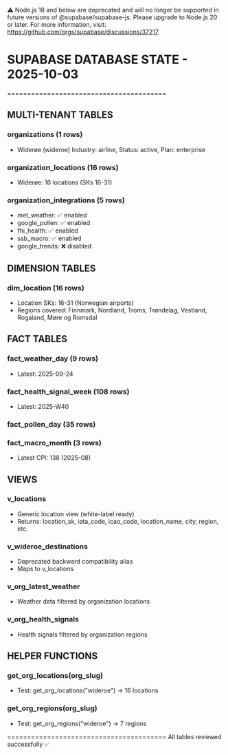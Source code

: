⚠️  Node.js 18 and below are deprecated and will no longer be supported in future versions of @supabase/supabase-js. Please upgrade to Node.js 20 or later. For more information, visit: https://github.com/orgs/supabase/discussions/37217
# SUPABASE DATABASE STATE - 2025-10-03
========================================

## MULTI-TENANT TABLES

### organizations (1 rows)
  - Widerøe (wideroe)
    Industry: airline, Status: active, Plan: enterprise

### organization_locations (16 rows)
  - Widerøe: 16 locations (SKs 16-31)

### organization_integrations (5 rows)
  - met_weather: ✅ enabled
  - google_pollen: ✅ enabled
  - fhi_health: ✅ enabled
  - ssb_macro: ✅ enabled
  - google_trends: ❌ disabled

## DIMENSION TABLES

### dim_location (16 rows)
  - Location SKs: 16-31 (Norwegian airports)
  - Regions covered: Finnmark, Nordland, Troms, Trøndelag, Vestland, Rogaland, Møre og Romsdal

## FACT TABLES

### fact_weather_day (9 rows)
  - Latest: 2025-09-24

### fact_health_signal_week (108 rows)
  - Latest: 2025-W40

### fact_pollen_day (35 rows)

### fact_macro_month (3 rows)
  - Latest CPI: 138 (2025-08)

## VIEWS

### v_locations
  - Generic location view (white-label ready)
  - Returns: location_sk, iata_code, icao_code, location_name, city, region, etc.

### v_wideroe_destinations
  - Deprecated backward compatibility alias
  - Maps to v_locations

### v_org_latest_weather
  - Weather data filtered by organization locations

### v_org_health_signals
  - Health signals filtered by organization regions

## HELPER FUNCTIONS

### get_org_locations(org_slug)
  - Test: get_org_locations("wideroe") → 16 locations

### get_org_regions(org_slug)
  - Test: get_org_regions("wideroe") → 7 regions

========================================
All tables reviewed successfully ✅

